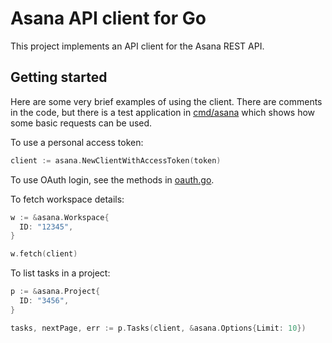 # Asana API client for Go

This project implements an API client for the Asana REST API.

## Getting started

Here are some very brief examples of using the client.
There are comments in the code, but there
is a test application in [cmd/asana](cmd/asana) which
shows how some basic requests can be used.

To use a personal access token:
 
``` go
client := asana.NewClientWithAccessToken(token)
```

To use OAuth login, see the methods in [oauth.go](oauth.go).

To fetch workspace details:
``` go
w := &asana.Workspace{
  ID: "12345",
}

w.fetch(client)
```

To list tasks in a project:
``` go
p := &asana.Project{
  ID: "3456",
}

tasks, nextPage, err := p.Tasks(client, &asana.Options{Limit: 10})
```